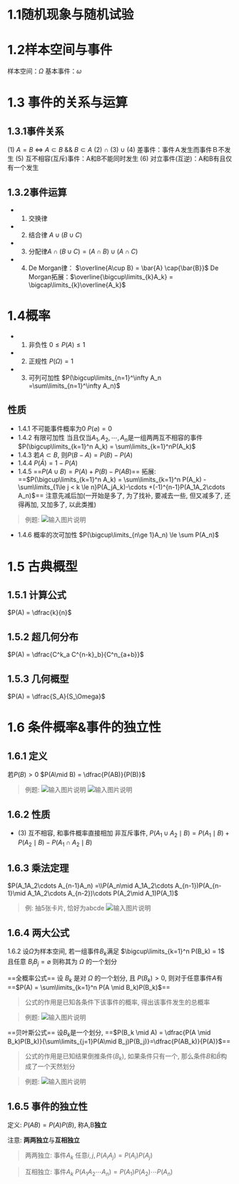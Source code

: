 ﻿# 1.1随机现象与随机试验
       
           



# 1.2样本空间与事件
样本空间：$\Omega$
基本事件：$\omega$

# 1.3 事件的关系与运算

## 1.3.1事件关系
(1)	$A  = B$ $\Leftrightarrow$ $A \subset B$  && $B \subset A$
(2)	$\cap$
(3)	$\cup$
(4)	差事件：事件Ａ发生而事件Ｂ不发生
(5)	互不相容(互斥)事件：A和B不能同时发生
(6)	对立事件(互逆)：A和B有且仅有一个发生
## 1.3.2事件运算
- 1. 交换律
- 2. 结合律 $A\cup{\left(B\cup{C}\right)}$
- 3. 分配律$A\cap{\left(B\cup{C}\right)} = \left(A\cap B\right)\cup{\left(A\cap C\right)}$
- 4. De Morgan律： $\overline{A\cup B} = \bar{A} \cap{\bar{B}}$
De Morgan拓展：$\overline{\bigcup\limits_{k}A_k} = \bigcap\limits_{k}\overline{A_k}$
# 1.4概率
- 1. 非负性 $0\le P(A) \le 1$
- 2. 正规性 $P(\Omega) = 1$
- 3. 可列可加性 $P(\bigcup\limits_{n=1}^\infty A_n =\sum\limits_{n=1}^\infty A_n)$
## 性质
- 1.4.1 不可能事件概率为0
$P(\varnothing) = 0$
- 1.4.2 有限可加性 当且仅当$A_1, A_2, \cdots, A_n$是一组两两互不相容的事件
$P(\bigcup\limits_{k=1}^n A_k) = \sum\limits_{k=1}^nP(A_k)$
- 1.4.3 若$A\subset B$, 则$P(B-A)=P(B) -P(A)$
- 1.4.4 $P(\bar A)=1-P(A)$
- 1.4.5 ==$P(A\cup B) = P(A) + P(B) -P(AB)$==
拓展: ==$P(\bigcup\limits_{k=1}^n A_k) = \sum\limits_{k=1}^n P(A_k) - \sum\limits_{1\le j < k \le n}P(A_jA_k)-\cdots +(-1)^{n-1}P(A_1A_2\cdots A_n)$==
注意先减后加(一开始是多了, 为了找补, 要减去一些, 但又减多了, 还得再加, 又加多了, 以此类推)
>例题:
>![输入图片说明](/imgs/2023-04-08/VS5Y3V1fB0aTkNKt.png)
- 1.4.6 概率的次可加性
$P(\bigcup\limits_{n\ge 1}A_n) \le \sum P(A_n)$

# 1.5 古典概型
## 1.5.1 计算公式
$P(A) = \dfrac{k}{n}$
## 1.5.2 超几何分布
$P(A) = \dfrac{C^k_a C^{n-k}_b}{C^n_{a+b}}$
## 1.5.3 几何概型
$P(A) = \dfrac{S_A}{S_\Omega}$
# 1.6 条件概率&事件的独立性
## 1.6.1 定义
 若$P(B)>0$
 $P(A\mid B) = \dfrac{P(AB)}{P(B)}$
> 例题:
 ![输入图片说明](/imgs/2023-04-08/kymB2LtG0HFMVRZQ.png)
 ![输入图片说明](/imgs/2023-04-08/zorkReb9mvlmO4ds.png)
 
## 1.6.2 性质
 - (3) 互不相容, 和事件概率直接相加
非互斥事件, $P(A_1 \cup A_2 \mid B) = P(A_1 \mid B) + P(A_2 \mid B) - P(A_1 \cap A_2 \mid B)$
	
## 1.6.3 乘法定理
$P(A_1A_2\cdots A_{n-1}A_n) =\\P(A_n\mid A_1A_2\cdots A_{n-1})P(A_{n-1}\mid A_1A_2\cdots A_{n-2})\cdots P(A_2\mid A_1)P(A_1)$
>例: 抽5张卡片, 恰好为abcde
![输入图片说明](/imgs/2023-04-07/baV7CQ7BeHyBgFmx.png)

## 1.6.4 两大公式
1.6.2 设$\Omega$为样本空间, 若一组事件$B_k$满足
$\bigcup\limits_{k=1}^n P(B_k) = 1$
且任意 $B_iB_j = \varnothing$
则称其为 $\Omega$ 的一个划分

==全概率公式==
设 $B_k$ 是对 $\Omega$ 的一个划分, 且 $P(B_k) > 0$, 则对于任意事件$A$有
==$P(A) = \sum\limits_{k=1}^n P(A \mid B_k)P(B_k)$==
> 公式的作用是已知各条件下该事件的概率, 得出该事件发生的总概率

>例题:
![输入图片说明](/imgs/2023-04-07/0Fw3xmWgpIP7QNVi.png)


==贝叶斯公式==
设$B_k$是一个划分,
==$P(B_k \mid A) = \dfrac{P(A \mid B_k)P(B_k)}{\sum\limits_{j=1}P(A\mid B_j)P(B_j)}=\dfrac{P(AB_k)}{P(A)}$==
> 公式的作用是已知结果倒推条件($B_k$), 如果条件只有一个, 那么条件$B$和$\bar B$构成了一个天然划分

>例题:
![输入图片说明](/imgs/2023-04-08/AQmZzySXSaphy5HQ.png)

## 1.6.5 事件的独立性
定义: $P(AB) = P(A)P(B)$, 称A,B**独立**

注意: **两两独立**与**互相独立**
>两两独立: 事件$A_k$
>任意$i,j, P(A_iA_j) = P(A_i)P(A_j)$

>互相独立: 事件$A_k$
>$P(A_1A_2\cdots A_n)=P(A_1)P(A_2)\cdots P(A_n)$




